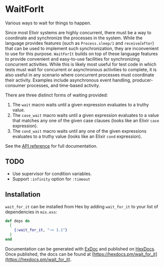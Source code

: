 # WaitForIt

Various ways to wait for things to happen.

Since most Elixir systems are highly concurrent, there must be a way to coordinate and synchronize
the processes in the system. While the language provides features (such as
`Process.sleep/1` and `receive`/`after`) that can be used to implement such synchronization, they are
inconvenient to use for this purpose. `WaitForIt` builds on top of these language features to
provide convenient and easy-to-use facilities for synchronizing concurrent activities. While
this is likely most useful for test code in which tests must wait for concurrent or asynchronous
activities to complete, it is also useful in any scenario where concurrent processes must
coordinate their activity. Examples include asynchronous event handling, producer-consumer
processes, and time-based activity.

There are three distinct forms of waiting provided:

  1. The `wait` macro waits until a given expression evaluates to a truthy value.
  2. The `case_wait` macro waits until a given expression evaluates to a value that
     matches any one of the given case clauses (looks like an Elixir `case` expression).
  3. The `cond_wait` macro waits until any one of the given expressions evaluates to a truthy
     value (looks like an Elixir `cond` expression).

See the [API reference](https://hexdocs.pm/wait_for_it/api-reference.html) for full documentation.

## TODO

  * Use supervisor for condition variables.
  * Support `:infinity` option for `:timeout`

## Installation

`wait_for_it` can be installed from Hex by adding `wait_for_it` to your list
of dependencies in `mix.exs`:

```elixir
def deps do
  [
    {:wait_for_it, "~> 1.1"}
  ]
end
```

Documentation can be generated with [ExDoc](https://github.com/elixir-lang/ex_doc)
and published on [HexDocs](https://hexdocs.pm). Once published, the docs can
be found at [https://hexdocs.pm/wait_for_it](https://hexdocs.pm/wait_for_it).

